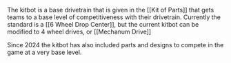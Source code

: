 The kitbot is a base drivetrain that is given in the [[Kit of Parts]] that gets teams to a base level of competitiveness with their drivetrain. Currently the standard is a [[6 Wheel Drop Center]], but the current kitbot can be modified to 4 wheel drives, or [[Mechanum Drive]]

Since 2024 the kitbot has also included parts and designs to compete in the game at a very base level.